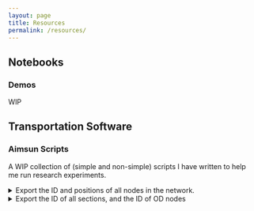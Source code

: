 ```yaml
---
layout: page
title: Resources
permalink: /resources/
---
```

## Notebooks

### Demos

WIP

## Transportation Software

### Aimsun Scripts

A WIP collection of (simple and non-simple) scripts I have written to help me run research experiments.

<details>
	<summary>Export the ID and positions of all nodes in the network.</summary>

	{% highlight python %}
	destination_file_path = "C:/Nodes.txt"
	file = open( destination_file_path, 'w' )

	file.write( "ID,xPos,yPos" )
	file.write("\n")

	# Iterate over all the nodes in the network.
	sectionType = model.getType( "GKNode" )
	for types in model.getCatalog().getUsedSubTypesFromType( sectionType ):
		for node in types.values():
			coord = node.getPolygon().centroid()
			xPos = coord.x
			yPos = coord.y
			file.write( "%i,%s,%s" % (node.getId(), xPos, yPos) )
			file.write("\n")
	file.close()
	print ("Done")
	{% endhighlight %}
</details>

<details>
	<summary>Export the ID of all sections, and the ID of OD nodes</summary>

	{% highlight python %}
	destination_file_path = "C:/Sections.txt"
	file = open( destination_file_path, 'w' )

	file.write( "Id,O_id,D_id" )
	file.write("\n")

	# Iterate over all the sections in the network.
	sectionType = model.getType( "GKSection" )
	for types in model.getCatalog().getUsedSubTypesFromType( sectionType ):
		for section in types.values():
			# find the origin and destination of each section
			orig = section.getOrigin()
			dest = section.getDestination()

			# cases for sections on the edge of the network
			if orig is None:
				origId = -1
			else:
				origId = orig.getId()

			if dest is None:
				destId = -1
			else:
				destId = dest.getId()

			file.write( "%i,%i,%i" % (section.getId(), origId, destId))
			file.write("\n")
	file.close()
	print ("Done")
	{% endhighlight %}
</details>
